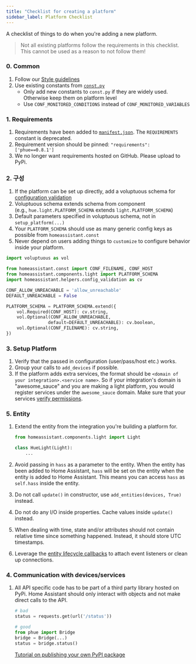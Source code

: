 ```yaml
---
title: "Checklist for creating a platform"
sidebar_label: Platform Checklist
---
```


A checklist of things to do when you're adding a new platform.

> Not all existing platforms follow the requirements in this checklist. This cannot be used as a reason to not follow them!

### 0. Common

1. Follow our [Style guidelines](development_guidelines.md)
2. Use existing constants from [`const.py`](https://github.com/home-assistant/home-assistant/blob/dev/homeassistant/const.py) 
    - Only add new constants to `const.py` if they are widely used. Otherwise keep them on platform level
    - Use `CONF_MONITORED_CONDITIONS` instead of `CONF_MONITORED_VARIABLES`

### 1. Requirements

1. Requirements have been added to [`manifest.json`](creating_integration_manifest.md). The `REQUIREMENTS` constant is deprecated.
2. Requirement version should be pinned: `"requirements": ['phue==0.8.1']`
3. We no longer want requirements hosted on GitHub. Please upload to PyPi.

### 2. 구성

1. If the platform can be set up directly, add a voluptuous schema for [configuration validation](development_validation.md)
2. Voluptuous schema extends schema from component  
    (e.g., `hue.light.PLATFORM_SCHEMA` extends `light.PLATFORM_SCHEMA`)
3. Default parameters specified in voluptuous schema, not in `setup_platform(...)`
4. Your `PLATFORM_SCHEMA` should use as many generic config keys as possible from `homeassistant.const`
5. Never depend on users adding things to `customize` to configure behavior inside your platform.

```python
import voluptuous as vol

from homeassistant.const import CONF_FILENAME, CONF_HOST
from homeassistant.components.light import PLATFORM_SCHEMA
import homeassistant.helpers.config_validation as cv

CONF_ALLOW_UNREACHABLE = 'allow_unreachable'
DEFAULT_UNREACHABLE = False

PLATFORM_SCHEMA = PLATFORM_SCHEMA.extend({
    vol.Required(CONF_HOST): cv.string,
    vol.Optional(CONF_ALLOW_UNREACHABLE,
                default=DEFAULT_UNREACHABLE): cv.boolean,
    vol.Optional(CONF_FILENAME): cv.string,
})
```

### 3. Setup Platform

1. Verify that the passed in configuration (user/pass/host etc.) works.
2. Group your calls to `add_devices` if possible.
3. If the platform adds extra services, the format should be `<domain of your integration>.<service name>`. So if your integration's domain is "awesome_sauce" and you are making a light platform, you would register services under the `awesome_sauce` domain. Make sure that your services [verify permissions](auth_permissions.md#checking-permissions).

### 5. Entity

1. Extend the entity from the integration you're building a platform for.
    
    ```python
    from homeassistant.components.light import Light
    
    class HueLight(Light):
        ...
    ```

2. Avoid passing in `hass` as a parameter to the entity. When the entity has been added to Home Assistant, `hass` will be set on the entity when the entity is added to Home Assistant. This means you can access `hass` as `self.hass` inside the entity.

3. Do not call `update()` in constructor, use `add_entities(devices, True)` instead.
4. Do not do any I/O inside properties. Cache values inside `update()` instead.
5. When dealing with time, state and/or attributes should not contain relative time since something happened. Instead, it should store UTC timestamps.
6. Leverage the [entity lifecycle callbacks](entity_index.md#lifecycle-hooks) to attach event listeners or clean up connections.

### 4. Communication with devices/services

1. All API specific code has to be part of a third party library hosted on PyPi. Home Assistant should only interact with objects and not make direct calls to the API.
    
    ```python
    # bad
    status = requests.get(url('/status'))
    
    # good
    from phue import Bridge
    bridge = Bridge(...)
    status = bridge.status()
    ```
    
    [Tutorial on publishing your own PyPI package](https://jeffknupp.com/blog/2013/08/16/open-sourcing-a-python-project-the-right-way/)